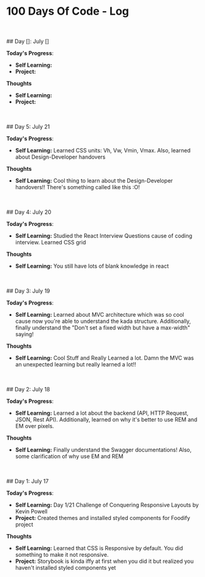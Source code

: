 # 100 Days Of Code - Log

<br/>
<br/>
## Day []: July [] <br/>

**Today's Progress**: <br/>
- **Self Learning:** 
- **Project:** 

**Thoughts** <br/>
- **Self Learning:**
- **Project:** 

<br/>
<br/>
## Day 5: July 21 <br/>

**Today's Progress**: <br/>
- **Self Learning:** Learned CSS units: Vh, Vw, Vmin, Vmax. Also, learned about Design-Developer handovers 

**Thoughts** <br/>
- **Self Learning:** Cool thing to learn about the Design-Developer handovers!! There's something called like this :O!

<br/>
<br/>
## Day 4: July 20 <br/>

**Today's Progress**: <br/>
- **Self Learning:** Studied the React Interview Questions cause of coding interview. Learned CSS grid

**Thoughts** <br/>
- **Self Learning:** You still have lots of blank knowledge in react



<br/>
<br/>
## Day 3: July 19 <br/>

**Today's Progress**: <br/>
- **Self Learning:** Learned about MVC architecture which was so cool cause now you're able to understand the kada structure. Additionally, finally understand the "Don't set a fixed width but have a max-width" saying! 

**Thoughts** <br/>
- **Self Learning:** Cool Stuff and Really Learned a lot. Damn the MVC was an unexpected learning but really learned a lot!!


<br/>
<br/>
## Day 2: July 18 <br/>

**Today's Progress**: <br/>
- **Self Learning:** Learned a lot about the backend (API, HTTP Request, JSON, Rest API). Additionally, learned on why it's better to use REM and EM over pixels.

**Thoughts** <br/>
- **Self Learning:** Finally understand the Swagger documentations! Also, some clarification of why use EM and REM



<br/>
<br/>
## Day 1: July 17 <br/>

**Today's Progress**: <br/>
- **Self Learning:** Day 1/21 Challenge of Conquering Responsive Layouts by Kevin Powell 
- **Project:** Created themes and installed styled components for Foodify project

**Thoughts** <br/>
- **Self Learning:** Learned that CSS is Responsive by default. You did something to make it not responsive.
- **Project:** Storybook is kinda iffy at first when you did it but realized you haven't installed styled components yet

